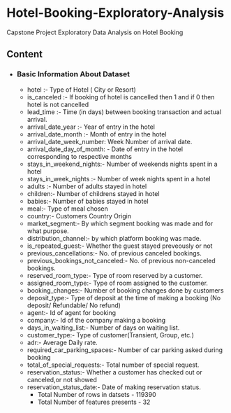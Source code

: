# Hotel-Booking-Exploratory-Analysis
Capstone Project Exploratory Data Analysis on Hotel Booking

## Content

- ### Basic Information About Dataset

  - hotel :- Type of Hotel  ( City or Resort)
  - is_canceled	:- If booking of hotel is cancelled then 1 and if 0 then hotel is not cancelled
  - lead_time	:- Time (in days) between booking transaction and actual arrival.
  - arrival_date_year	:- Year of entry in the hotel 
  - arrival_date_month :- Month of entry in the hotel
  - arrival_date_week_number: Week Number of arrival date.
  - arrival_date_day_of_month: - Date of entry in the hotel corresponding to respective months
  - stays_in_weekend_nights:-  Number of weekends nights spent in a hotel
  - stays_in_week_nights	:- Number of week nights spent in a hotel
  - adults	:- Number of adults stayed in hotel
  - children:- Number of childrens stayed in hotel
  - babies:- Number of babies stayed in hotel
  - meal:- Type of meal chosen 
  - country:- Customers Country Origin
  - market_segment:- By which segment booking was made and for what purpose.
  - distribution_channel:- by which platform booking was made.
  - is_repeated_guest:- Whether the guest stayed preveously or not 
  - previous_cancellations:- No. of previous canceled bookings.
  - previous_bookings_not_canceled:- No. of previous non-canceled bookings.
  - reserved_room_type:-  Type of room reserved by a customer.
  - assigned_room_type:-  Type of room assigned to the customer.
  - booking_changes:- Number of booking changes done by customers
  - deposit_type:- Type of deposit at the time of making a booking (No deposit/ Refundable/ No refund)
  - agent:- Id of agent for booking
  - company:- Id of the company making a booking
  - days_in_waiting_list:- Number of days on waiting list.
  - customer_type:- Type of customer(Transient, Group, etc.)
  - adr:- Average Daily rate.
  - required_car_parking_spaces:- Number of car parking asked during booking
  - total_of_special_requests:- Total number of special request.
  - reservation_status:- Whether a customer has checked out or canceled,or not showed 
  - reservation_status_date:- Date of making reservation status.
      - Total Number of rows in datsets - 119390
      - Total Number of features presents - 32
